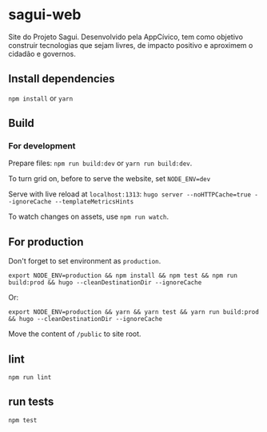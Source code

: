 # sagui-web

Site do Projeto Sagui. Desenvolvido pela AppCívico, tem como objetivo construir tecnologias que sejam livres, de impacto positivo e aproximem o cidadão e governos.

## Install dependencies

`npm install` or `yarn`

## Build

### For development

Prepare files: `npm run build:dev` or `yarn run build:dev`.

To turn grid on, before to serve the website, set `NODE_ENV=dev`

Serve with live reload at `localhost:1313`: `hugo server --noHTTPCache=true --ignoreCache --templateMetricsHints`

To watch changes on assets, use `npm run watch`.

## For production

Don't forget to set environment as `production`.

```
export NODE_ENV=production && npm install && npm test && npm run build:prod && hugo --cleanDestinationDir --ignoreCache
```

Or:

```
export NODE_ENV=production && yarn && yarn test && yarn run build:prod && hugo --cleanDestinationDir --ignoreCache
```

Move the content of `/public` to site root.

## lint

`npm run lint`

## run tests

`npm test`
